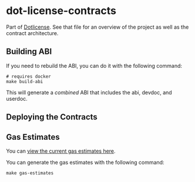 # dot-license-contracts

Part of [Dotlicense](../README.md). See that file for an overview of the project as well as the contract architecture.

## Building ABI

If you need to rebuild the ABI, you can do it with the following command:

    # requires docker
    make build-abi

This will generate a _combined_ ABI that includes the abi, devdoc, and userdoc.

## Deploying the Contracts

## Gas Estimates

You can [view the current gas estimates here](doc/gas-estimates.txt).

You can generate the gas estimates with the following command:

    make gas-estimates
